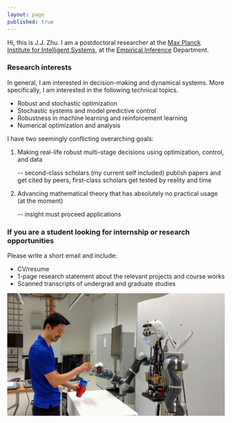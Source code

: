 ```yaml
---
layout: page
published: true
---
```

Hi, this is J.J. Zhu. I am a postdoctoral researcher at the [Max Planck Institute for Intelligent Systems](http://is.tue.mpg.de/), at the [Empirical Inference](https://ei.is.tuebingen.mpg.de/) Department.

### Research interests

In general, I am interested in decision-making and dynamical systems. More specifically, I am interested in the following technical topics.

+ Robust and stochastic optimization
+ Stochastic systems and model predictive control
+ Robustness in machine learning and reinforcement learning
+ Numerical optimization and analysis

I have two seemingly conflicting overarching goals:

1. Making real-life robust multi-stage decisions using optimization, control, and data

   -- second-class scholars (my current self included) publish papers and get cited by peers, first-class scholars get tested by reality and time 

2. Advancing mathematical theory that has absolutely no practical usage (at the moment)

   -- insight must proceed applications

### If you are a student looking for internship or research opportunities

Please write a short email and include:

- CV/resume
- 1-page research statement about the relevant projects and course works
- Scanned transcripts of undergrad and graduate studies

![learning and control](/images/atom.png)